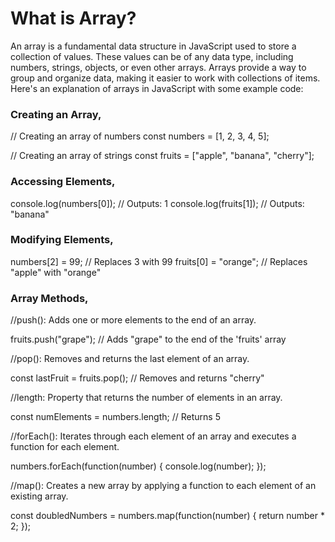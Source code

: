 # What is Array?

An array is a fundamental data structure in JavaScript used to store a collection of values. These values can be of any data type, including numbers, strings, objects, or even other arrays. Arrays provide a way to group and organize data, making it easier to work with collections of items.
Here's an explanation of arrays in JavaScript with some example code:

### Creating an Array,

// Creating an array of numbers
const numbers = [1, 2, 3, 4, 5];

// Creating an array of strings
const fruits = ["apple", "banana", "cherry"];

### Accessing Elements,

console.log(numbers[0]); // Outputs: 1
console.log(fruits[1]);  // Outputs: "banana"

### Modifying Elements,

numbers[2] = 99;      // Replaces 3 with 99
fruits[0] = "orange"; // Replaces "apple" with "orange"

### Array Methods,

//push(): Adds one or more elements to the end of an array.

fruits.push("grape"); // Adds "grape" to the end of the 'fruits' array

//pop(): Removes and returns the last element of an array.

const lastFruit = fruits.pop(); // Removes and returns "cherry"

//length: Property that returns the number of elements in an array.

const numElements = numbers.length; // Returns 5

//forEach(): Iterates through each element of an array and executes a function for each element.

numbers.forEach(function(number) {
  console.log(number);
});

//map(): Creates a new array by applying a function to each element of an existing array.

const doubledNumbers = numbers.map(function(number) {
  return number * 2;
});






